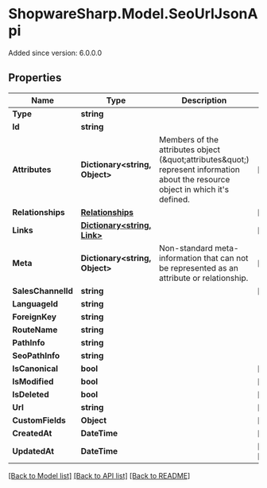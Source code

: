 # ShopwareSharp.Model.SeoUrlJsonApi
Added since version: 6.0.0.0

## Properties

Name | Type | Description | Notes
------------ | ------------- | ------------- | -------------
**Type** | **string** |  | 
**Id** | **string** |  | 
**Attributes** | **Dictionary&lt;string, Object&gt;** | Members of the attributes object (\&quot;attributes\&quot;) represent information about the resource object in which it&#39;s defined. | [optional] 
**Relationships** | [**Relationships**](Relationships.md) |  | [optional] 
**Links** | [**Dictionary&lt;string, Link&gt;**](Link.md) |  | [optional] 
**Meta** | **Dictionary&lt;string, Object&gt;** | Non-standard meta-information that can not be represented as an attribute or relationship. | [optional] 
**SalesChannelId** | **string** |  | [optional] 
**LanguageId** | **string** |  | 
**ForeignKey** | **string** |  | 
**RouteName** | **string** |  | 
**PathInfo** | **string** |  | 
**SeoPathInfo** | **string** |  | 
**IsCanonical** | **bool** |  | [optional] 
**IsModified** | **bool** |  | [optional] 
**IsDeleted** | **bool** |  | [optional] 
**Url** | **string** |  | [optional] 
**CustomFields** | **Object** |  | [optional] 
**CreatedAt** | **DateTime** |  | [readonly] 
**UpdatedAt** | **DateTime** |  | [optional] [readonly] 

[[Back to Model list]](../README.md#documentation-for-models) [[Back to API list]](../README.md#documentation-for-api-endpoints) [[Back to README]](../README.md)

